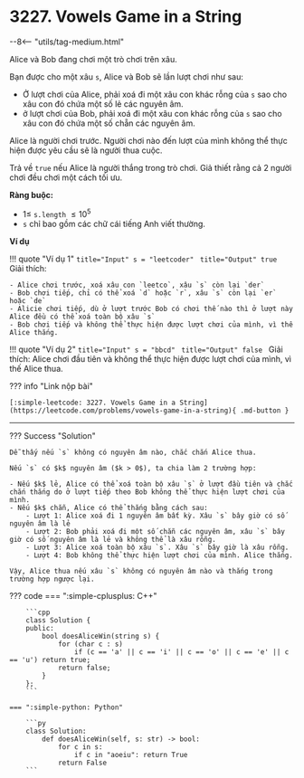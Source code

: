 # 3227. Vowels Game in a String

--8<-- "utils/tag-medium.html"

Alice và Bob đang chơi một trò chơi trên xâu.

Bạn được cho một xâu `s`, Alice và Bob sẽ lần lượt chơi như sau:

- Ở lượt chơi của Alice, phải xoá đi một xâu con khác rỗng của `s` sao cho xâu con đó chứa một số lẻ các nguyên âm.
- ở lượt chơi của Bob, phải xoá đi một xâu con khác rỗng của `s` sao cho xâu con đó chứa một số chẵn các nguyên âm.

Alice là người chơi trước. Người chơi nào đến lượt của mình không thể thực hiện được yêu cầu sẽ là người thua cuộc.

Trả về `true` nếu Alice là người thắng trong trò chơi. Giả thiết rằng cả 2 người chơi đều chơi một cách tối ưu.

**Ràng buộc:**

- $1 \leq$ `s.length` $\leq 10^5$
- `s` chỉ bao gồm các chữ cái tiếng Anh viết thường.

**Ví dụ**

!!! quote "Ví dụ 1"
    ```title="Input"
    s = "leetcoder"
    ```
    ```title="Output"
    true
    ```
    Giải thích:

    - Alice chơi trước, xoá xâu con `leetco`, xâu `s` còn lại `der`
    - Bob chơi tiếp, chỉ có thể xoá `d` hoặc `r`, xâu `s` còn lại `er` hoặc `de`
    - Alicie chơi tiếp, dù ở lượt trước Bob có chơi thế nào thì ở lượt này Alice đều có thể xoá toàn bộ xâu `s`
    - Bob chơi tiếp và không thể thực hiện được lượt chơi của mình, vì thế Alice thắng.

!!! quote "Ví dụ 2"
    ```title="Input"
    s = "bbcd"
    ```
    ```title="Output"
    false
    ```
    Giải thích: Alice chơi đầu tiên và không thể thực hiện được lượt chơi của mình, vì thế Alice thua.

??? info "Link nộp bài"

    [:simple-leetcode: 3227. Vowels Game in a String](https://leetcode.com/problems/vowels-game-in-a-string){ .md-button }

---

??? Success "Solution"

    Dễ thấy nếu `s` không có nguyên âm nào, chắc chắn Alice thua.
    
    Nếu `s` có $k$ nguyên âm ($k > 0$), ta chia làm 2 trường hợp:

    - Nếu $k$ lẻ, Alice có thể xoá toàn bộ xâu `s` ở lượt đầu tiên và chắc chắn thắng do ở lượt tiếp theo Bob không thể thực hiện lượt chơi của mình.
    - Nếu $k$ chẵn, Alice có thể thắng bằng cách sau:
        - Lượt 1: Alice xoá đi 1 nguyên âm bất kỳ. Xâu `s` bây giờ có số nguyên âm là lẻ
        - Lượt 2: Bob phải xoá đi một số chẵn các nguyên âm, xâu `s` bây giờ có số nguyên âm là lẻ và không thể là xâu rỗng.
        - Lượt 3: Alice xoá toàn bộ xâu `s`. Xâu `s` bây giờ là xâu rỗng.
        - Lượt 4: Bob không thể thực hiện lượt chơi của mình. Alice thắng.

    Vậy, Alice thua nếu xâu `s` không có nguyên âm nào và thắng trong trường hợp ngược lại.


??? code
    === ":simple-cplusplus: C++"

        ```cpp
        class Solution {
        public:
            bool doesAliceWin(string s) {
                for (char c : s)
                    if (c == 'a' || c == 'i' || c == 'o' || c == 'e' || c == 'u') return true;
                return false;   
            }
        };
        ```

    === ":simple-python: Python"

        ```py
        class Solution:
            def doesAliceWin(self, s: str) -> bool:
                for c in s:
                    if c in "aoeiu": return True
                return False
        ```
